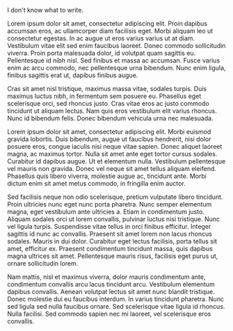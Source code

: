 

I don't know what to write.

Lorem ipsum dolor sit amet, consectetur adipiscing elit. Proin dapibus accumsan eros, ac ullamcorper diam facilisis eget. Morbi aliquam leo ut consectetur egestas. In ac augue ut eros varius varius ut at diam. Vestibulum vitae elit sed enim faucibus laoreet. Donec commodo sollicitudin viverra. Proin porta malesuada dolor, id volutpat quam sagittis eu. Pellentesque id nibh nisl. Sed finibus et massa ac accumsan. Fusce varius enim ac arcu commodo, nec pellentesque urna bibendum. Nunc enim ligula, finibus sagittis erat ut, dapibus finibus augue.

Cras sit amet nisl tristique, maximus massa vitae, sodales turpis. Duis maximus luctus nibh, in fermentum sem posuere eu. Phasellus eget scelerisque orci, sed rhoncus justo. Cras vitae eros ac justo commodo tincidunt ut aliquam lectus. Nam quis eros vestibulum elit varius rhoncus. Nunc id bibendum felis. Donec bibendum vehicula urna nec malesuada.

Lorem ipsum dolor sit amet, consectetur adipiscing elit. Morbi euismod gravida lobortis. Duis bibendum, augue ut faucibus hendrerit, nisi dolor posuere eros, congue iaculis nisi neque vitae sapien. Donec aliquet laoreet magna, ac maximus tortor. Nulla sit amet ante eget tortor cursus sodales. Curabitur id dapibus augue. Ut et elementum nulla. Vestibulum pellentesque vel mauris non gravida. Donec vel neque sit amet tellus aliquam eleifend. Phasellus quis libero viverra, molestie augue ac, tincidunt ante. Morbi dictum enim sit amet metus commodo, in fringilla enim auctor.

Sed facilisis neque non odio scelerisque, pretium vulputate libero tincidunt. Proin ultricies nunc eget nunc porta pharetra. Nunc semper elementum magna, eget vestibulum ante ultricies a. Etiam in condimentum justo. Aliquam sodales orci ut lorem convallis, pulvinar luctus nisi tristique. Nunc vel ligula turpis. Suspendisse vitae tellus in orci finibus efficitur. Integer sagittis id nunc ac convallis. Praesent sit amet lorem non lacus rhoncus sodales. Mauris in dui dolor. Curabitur eget lectus facilisis, porta tellus sit amet, efficitur ex. Praesent condimentum tincidunt massa, quis dapibus magna ultrices sit amet. Pellentesque mauris risus, facilisis eget purus ut, ornare sollicitudin lorem.

Nam mattis, nisl et maximus viverra, dolor mauris condimentum ante, condimentum convallis arcu lacus tincidunt arcu. Vestibulum elementum dapibus convallis. Aenean volutpat lectus sit amet nunc blandit tristique. Donec molestie dui eu faucibus interdum. In varius tincidunt pharetra. Nunc sed ligula sed nulla faucibus ornare. Sed scelerisque vitae ligula id rhoncus. Nulla facilisi. Sed commodo sapien nec mi laoreet, vel scelerisque eros convallis.
